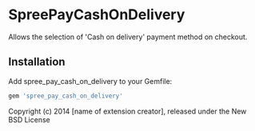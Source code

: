 SpreePayCashOnDelivery
======================

Allows the selection of 'Cash on delivery' payment method on checkout.

Installation
------------

Add spree_pay_cash_on_delivery to your Gemfile:

```ruby
gem 'spree_pay_cash_on_delivery'
```


Copyright (c) 2014 [name of extension creator], released under the New BSD License
